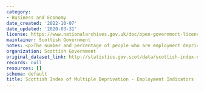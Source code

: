 ```yaml
---
category:
- Business and Economy
date_created: '2022-10-07'
date_updated: '2020-03-31'
license: https://www.nationalarchives.gov.uk/doc/open-government-licence/version/3/
maintainer: Scottish Government
notes: <p>The number and percentage of people who are employment deprived</p>
organization: Scottish Government
original_dataset_link: http://statistics.gov.scot/data/scottish-index-of-multiple-deprivation---employment-indicators
records: null
resources: []
schema: default
title: Scottish Index of Multiple Deprivation - Employment Indicators
---
```

